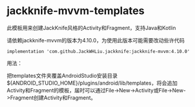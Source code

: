 # jackknife-mvvm-templates
此模板用来创建JackKnife风格的Activity和Fragment，支持Java和Kotlin



请依赖jackknife-mvvm的版本为4.10.0，为使用此版本可能需要改动些许代码

```
implementation 'com.github.JackWHLiu.jackknife:jackknife-mvvm:4.10.0'
```



用法：

把templates文件夹覆盖AndroidStudio安装目录 ${ANDROID_STUDIO_HOME}/plugins/android/lib/templates，将会追加Activity和Fragment的模板，届时可以通过File->New->Activity或File->New->Fragment创建Activity和Fragment。